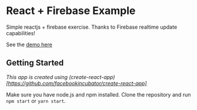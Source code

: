 # React + Firebase Example
Simple reactjs + firebase exercise.
Thanks to Firebase realtime update capabilities!


See the [demo here](https://potluck-items.herokuapp.com/)


## Getting Started
*This app is created using (create-react-app)[https://github.com/facebookincubator/create-react-app]*

Make sure you have node.js and npm installed.
Clone the repository and run `npm start` or `yarn start`.
